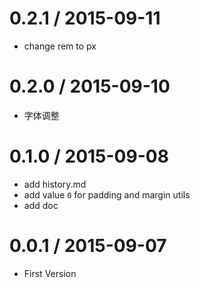 
0.2.1 / 2015-09-11
==================

 * change rem to px


0.2.0 / 2015-09-10
==================

 * 字体调整

0.1.0 / 2015-09-08
==================

 * add history.md
 * add value `0` for padding and margin utils
 * add doc

0.0.1 / 2015-09-07
==================

 * First Version